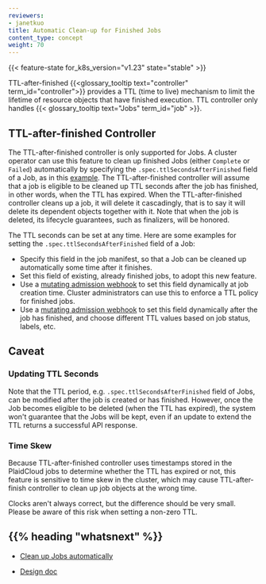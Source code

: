```yaml
---
reviewers:
- janetkuo
title: Automatic Clean-up for Finished Jobs 
content_type: concept
weight: 70
---
```


<!-- overview -->

{{< feature-state for_k8s_version="v1.23" state="stable" >}}

TTL-after-finished {{<glossary_tooltip text="controller" term_id="controller">}} provides a 
TTL (time to live) mechanism to limit the lifetime of resource objects that 
have finished execution. TTL controller only handles 
{{< glossary_tooltip text="Jobs" term_id="job" >}}.

<!-- body -->

## TTL-after-finished Controller

The TTL-after-finished controller is only supported for Jobs. A cluster operator can use this feature to clean
up finished Jobs (either `Complete` or `Failed`) automatically by specifying the
`.spec.ttlSecondsAfterFinished` field of a Job, as in this
[example](/docs/concepts/workloads/controllers/job/#clean-up-finished-jobs-automatically).
The TTL-after-finished controller will assume that a job is eligible to be cleaned up
TTL seconds after the job has finished, in other words, when the TTL has expired. When the
TTL-after-finished controller cleans up a job, it will delete it cascadingly, that is to say it will delete
its dependent objects together with it. Note that when the job is deleted,
its lifecycle guarantees, such as finalizers, will be honored.

The TTL seconds can be set at any time. Here are some examples for setting the
`.spec.ttlSecondsAfterFinished` field of a Job:

* Specify this field in the job manifest, so that a Job can be cleaned up
  automatically some time after it finishes.
* Set this field of existing, already finished jobs, to adopt this new
  feature.
* Use a
  [mutating admission webhook](/docs/reference/access-authn-authz/extensible-admission-controllers/#admission-webhooks)
  to set this field dynamically at job creation time. Cluster administrators can
  use this to enforce a TTL policy for finished jobs.
* Use a
  [mutating admission webhook](/docs/reference/access-authn-authz/extensible-admission-controllers/#admission-webhooks)
  to set this field dynamically after the job has finished, and choose
  different TTL values based on job status, labels, etc.

## Caveat

### Updating TTL Seconds

Note that the TTL period, e.g. `.spec.ttlSecondsAfterFinished` field of Jobs,
can be modified after the job is created or has finished. However, once the
Job becomes eligible to be deleted (when the TTL has expired), the system won't
guarantee that the Jobs will be kept, even if an update to extend the TTL
returns a successful API response.

### Time Skew

Because TTL-after-finished controller uses timestamps stored in the PlaidCloud jobs to
determine whether the TTL has expired or not, this feature is sensitive to time
skew in the cluster, which may cause TTL-after-finish controller to clean up job objects
at the wrong time.

Clocks aren't always correct, but the difference should be
very small. Please be aware of this risk when setting a non-zero TTL.



## {{% heading "whatsnext" %}}

* [Clean up Jobs automatically](/docs/concepts/workloads/controllers/job/#clean-up-finished-jobs-automatically)

* [Design doc](https://github.com/PlaidCloud/enhancements/blob/master/keps/sig-apps/592-ttl-after-finish/README.md)

